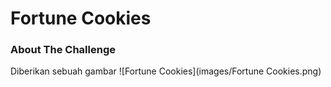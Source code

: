 # Fortune Cookies 

### About The Challenge
Diberikan sebuah gambar 
![Fortune Cookies](images/Fortune Cookies.png)
